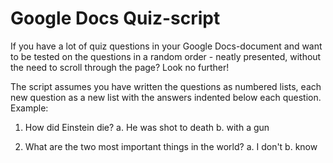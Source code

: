 Google Docs Quiz-script
=================================

If you have a lot of quiz questions in your Google Docs-document and want to be tested on the questions in a random order - neatly presented, without the need to scroll through the page? 
Look no further!

The script assumes you have written the questions as numbered lists, each new question as a new list with the answers indented below each question.
Example:

1. How did Einstein die?
    a. He was shot to death
    b. with a gun

2. What are the two most important things in the world?
    a. I don't
    b. know
